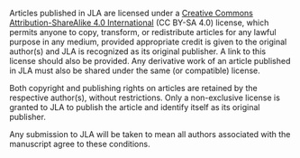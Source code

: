 Articles published in JLA are licensed under a [Creative Commons Attribution-ShareAlike 4.0 International](https://creativecommons.org/licenses/by-sa/4.0/) (CC BY-SA 4.0) license, which permits anyone to copy, transform, or redistribute articles for any lawful purpose in any medium, provided appropriate credit is given to the original author(s) and JLA is recognized as its original publisher. A link to this license should also be provided. Any derivative work of an article published in JLA must also be shared under the same (or compatible) license.

Both copyright and publishing rights on articles are retained by the respective author(s), without restrictions. Only a non-exclusive license is granted to JLA to publish the article and identify itself as its original publisher.

Any submission to JLA will be taken to mean all authors associated with the manuscript agree to these conditions.
